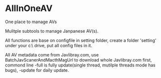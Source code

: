 # AllInOneAV
One place to manage AVs

Mulitple subtools to manage Janpanese AV(s).

All functions are base on configfile in setting folder, create a folder 'setting' under your c:\ drive, put all config files in it.

All AV metadata come from Javlibray.com, use BatchJavScanerAndMacthMagUrl to download whole Javlibray.com first, commond line -full is fully update(single thread, mutilple threads mode has bugs), -update for daily update.
